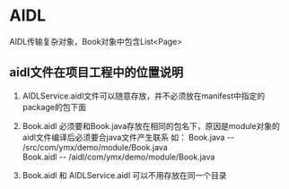 # AIDL

AIDL传输复杂对象，Book对象中包含List&lt;Page>

## aidl文件在项目工程中的位置说明

1. AIDLService.aidl文件可以随意存放，并不必须放在manifest中指定的package的包下面
2. Book.aidl 必须要和Book.java存放在相同的包名下，原因是module对象的aidl文件编译后必须要合java文件产生联系
    如： 
     Book.java  --  /src/com/ymx/demo/module/Book.java  
     Book.aidl  --  /aidl/com/ymx/demo/module/Book.java  
  
3. Book.aidl 和 AIDLService.aidl 可以不用存放在同一个目录

